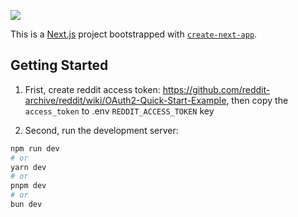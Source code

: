 
[![](https://markdown-videos-api.jorgenkh.no/youtube/_jJjjoIhVk4)](https://youtu.be/_jJjjoIhVk4)

This is a [Next.js](https://nextjs.org/) project bootstrapped with [`create-next-app`](https://github.com/vercel/next.js/tree/canary/packages/create-next-app).

## Getting Started

1. Frist, create reddit access token: https://github.com/reddit-archive/reddit/wiki/OAuth2-Quick-Start-Example, then copy the `access_token` to .env `REDDIT_ACCESS_TOKEN` key

3. Second, run the development server:

```bash
npm run dev
# or
yarn dev
# or
pnpm dev
# or
bun dev
```
